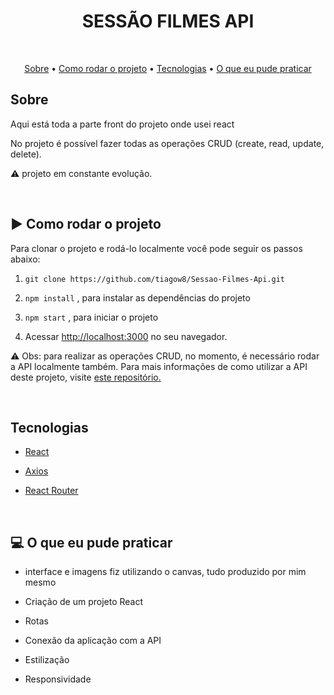 <h1 align="center">SESSÃO FILMES API </h1>

<br />

<p align="center">
 <a href="#sobre">Sobre</a> •
 <a href="#rodarProjeto">Como rodar o projeto</a> •
 <a href="#tecnologias">Tecnologias</a> • 
 <a href="#aprendizado">O que eu pude praticar</a>  
</p>


<h2 id="sobre"> Sobre</h2>

Aqui está toda a parte front do projeto onde usei react

No projeto é possível fazer todas as operações CRUD (create, read, update, delete).

⚠ projeto em constante evolução. 

<br />

<h2 id="rodarProjeto">▶ Como rodar o projeto</h2>
Para clonar o projeto e rodá-lo localmente você pode seguir os passos abaixo:

1. `git clone https://github.com/tiagow8/Sessao-Filmes-Api.git`

2. `npm install` , para instalar as dependências do projeto

3. `npm start` , para iniciar o projeto

4. Acessar [http://localhost:3000](http://localhost:3000/) no seu navegador.  

⚠ Obs: para realizar as operações CRUD, no momento, é necessário rodar a API localmente também. Para mais informações de como utilizar a API deste projeto, visite [este repositório.](https://github.com/tiagow8/Sessao-Filmes-Api.git)

<br />

<h2 id="tecnologias"> Tecnologias</h2>

* [React](https://pt-br.reactjs.org/)

* [Axios](https://www.npmjs.com/package/axios)

* [React Router](https://reactrouter.com/)


<br />

<h2 id="aprendizado">💻 O que eu pude praticar</h2>

* interface e imagens fiz utilizando o canvas, tudo produzido por mim mesmo

* Criação de um projeto React

* Rotas 

* Conexão da aplicação com a API 

* Estilização

* Responsividade

<br />









 

